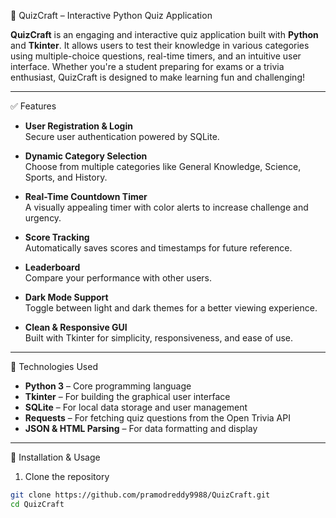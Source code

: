  📘 QuizCraft – Interactive Python Quiz Application

**QuizCraft** is an engaging and interactive quiz application built with **Python** and **Tkinter**. It allows users to test their knowledge in various categories using multiple-choice questions, real-time timers, and an intuitive user interface. Whether you're a student preparing for exams or a trivia enthusiast, QuizCraft is designed to make learning fun and challenging!

---

 ✅ Features

- **User Registration & Login**  
  Secure user authentication powered by SQLite.

- **Dynamic Category Selection**  
  Choose from multiple categories like General Knowledge, Science, Sports, and History.

- **Real-Time Countdown Timer**  
  A visually appealing timer with color alerts to increase challenge and urgency.

- **Score Tracking**  
  Automatically saves scores and timestamps for future reference.

- **Leaderboard**  
  Compare your performance with other users.

- **Dark Mode Support**  
  Toggle between light and dark themes for a better viewing experience.

- **Clean & Responsive GUI**  
  Built with Tkinter for simplicity, responsiveness, and ease of use.

---

📂 Technologies Used

- **Python 3** – Core programming language
- **Tkinter** – For building the graphical user interface
- **SQLite** – For local data storage and user management
- **Requests** – For fetching quiz questions from the Open Trivia API
- **JSON & HTML Parsing** – For data formatting and display

---

 🚀 Installation & Usage

1. Clone the repository

```bash
git clone https://github.com/pramodreddy9988/QuizCraft.git
cd QuizCraft
